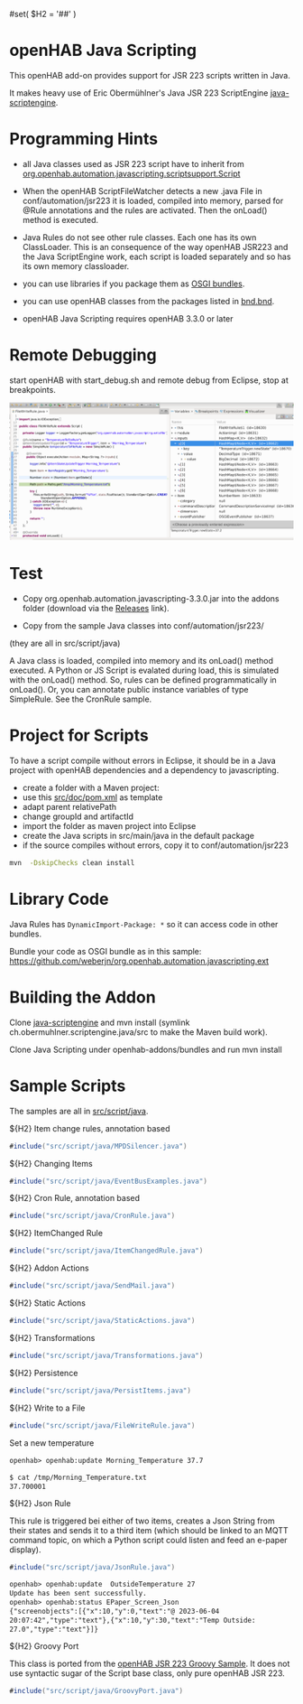 #set( $H2 = '##' )

# openHAB Java Scripting

This openHAB add-on provides support for JSR 223 scripts written in Java.

It makes heavy use of Eric Obermühlner's Java JSR 223 ScriptEngine [java-scriptengine](https://github.com/eobermuhlner/java-scriptengine).

# Programming Hints

* all Java classes used as JSR 223 script have to inherit from [org.openhab.automation.javascripting.scriptsupport.Script](src/main/java/org/openhab/automation/javascripting/scriptsupport/Script.java)

* When the openHAB ScriptFileWatcher detects a new .java File in conf/automation/jsr223 
  it is loaded, compiled into memory, parsed for @Rule annotations and the rules are activated. Then the onLoad() method is executed.

* Java Rules do not see other rule classes. Each one has its own ClassLoader. This is an consequence of the way openHAB JSR223 and the Java ScriptEngine work, each script is loaded separately and so has its own memory classloader.

* you can use libraries if you package them as [OSGI bundles](#library-code).

* you can use openHAB classes from the packages listed in [bnd.bnd](bnd.bnd).

* openHAB Java Scripting requires openHAB 3.3.0 or later

# Remote Debugging

start openHAB with start_debug.sh and remote debug from Eclipse, stop at breakpoints.

![screenshot](src/doc/EclipseDebug.png?raw=true)
 

# Test

* Copy org.openhab.automation.javascripting-3.3.0.jar into the addons folder (download via the [Releases](https://github.com/weberjn/org.openhab.automation.javascripting/releases) link).

* Copy from the sample Java classes into conf/automation/jsr223/

(they are all in src/script/java)

A Java class is loaded, compiled into memory and its onLoad() method executed. A Python or JS Script is
evalated during load, this is simulated with the onLoad() method. So, rules can be defined programmatically
in onLoad().
Or, you can annotate public instance variables of type SimpleRule. See the CronRule sample.

# Project for Scripts

To have a script compile without errors in Eclipse, it should be in a Java project with openHAB dependencies and a dependency to javascripting.

* create a folder with a Maven project:
* use this [src/doc/pom.xml](src/doc/pom.xml) as template 
* adapt parent relativePath
* change groupId and artifactId
* import the folder as maven project into Eclipse
* create the Java scripts in src/main/java in the default package 
* if the source compiles without errors, copy it to conf/automation/jsr223

```sh
mvn  -DskipChecks clean install
```


# Library Code 

Java Rules has `DynamicImport-Package: *` so it can access code in other bundles. 

Bundle your code as OSGI bundle as in this sample: https://github.com/weberjn/org.openhab.automation.javascripting.ext 

# Building the Addon

Clone [java-scriptengine](https://github.com/eobermuhlner/java-scriptengine) and mvn install (symlink ch.obermuhlner.scriptengine.java/src to make the Maven
build work).

Clone Java Scripting under openhab-addons/bundles and run mvn install

# Sample Scripts

The samples are all in [src/script/java](src/script/java).

${H2} Item change rules, annotation based

```java
#include("src/script/java/MPDSilencer.java")
```

${H2} Changing Items

```java
#include("src/script/java/EventBusExamples.java")
```

${H2} Cron Rule, annotation based

```java
#include("src/script/java/CronRule.java")
```

${H2} ItemChanged Rule

```java
#include("src/script/java/ItemChangedRule.java")
```

${H2} Addon Actions

```java
#include("src/script/java/SendMail.java")
```

${H2} Static Actions

```java
#include("src/script/java/StaticActions.java")
```

${H2} Transformations

```java
#include("src/script/java/Transformations.java")
```
${H2} Persistence

```java
#include("src/script/java/PersistItems.java")
```

${H2} Write to a File

```java
#include("src/script/java/FileWriteRule.java")
```
Set a new temperature

```Shell
openhab> openhab:update Morning_Temperature 37.7
```

```Shell
$ cat /tmp/Morning_Temperature.txt
37.700001
```

${H2} Json Rule

This rule is triggered bei either of two items, creates a Json String from their states and sends it to a third item 
(which should be linked to an MQTT command topic, on which a Python script could listen and feed an e-paper display).

```java
#include("src/script/java/JsonRule.java")
```

```Shell  
openhab> openhab:update  OutsideTemperature 27
Update has been sent successfully.
openhab> openhab:status EPaper_Screen_Json
{"screenobjects":[{"x":10,"y":0,"text":"@ 2023-06-04 20:07:42","type":"text"},{"x":10,"y":30,"text":"Temp Outside: 27.0","type":"text"}]}
```  
  
${H2} Groovy Port

This class is ported from the [openHAB JSR 223 Groovy Sample](https://www.openhab.org/docs/configuration/jsr223.html#groovy).
It does not use syntactic sugar of the Script base class, only pure openHAB JSR 223.

```java
#include("src/script/java/GroovyPort.java")
```

